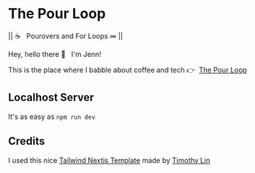 # The Pour Loop

|| ☕️ &nbsp; Pourovers and For Loops ∞ ||

Hey, hello there 👋 &nbsp; I'm Jenn!

This is the place where I babble about coffee and tech 👉 &nbsp;[The Pour Loop](www.thepourloop.com)

## Localhost Server

It's as easy as `npm run dev`

## Credits

I used this nice [Tailwind Nextjs Template](https://github.com/timlrx/tailwind-nextjs-starter-blog) made by [Timothy Lin](https://www.timlrx.com)
